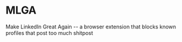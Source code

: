# MLGA
Make LinkedIn Great Again -- a browser extension that blocks known profiles that post too much shitpost
